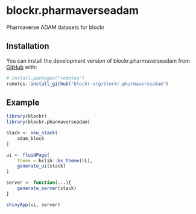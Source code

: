 <!-- badges: start -->
<!-- badges: end -->

# blockr.pharmaverseadam

Pharmaverse ADAM datasets for blockr

## Installation

You can install the development version of blockr.pharmaverseadam from [GitHub](https://github.com/) with:

```r
# install.packages("remotes")
remotes::install_github("blockr-org/blockr.pharmaverseadam")
```

## Example

```r
library(blockr)
library(blockr.pharmaverseadam)

stack <- new_stack(
    adam_block
)

ui <- fluidPage(
    theme = bslib::bs_theme(5L),
    generate_ui(stack)
)

server <- function(...){
    generate_server(stack)
}

shinyApp(ui, server)
```

